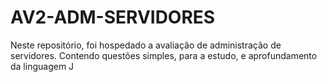 # AV2-ADM-SERVIDORES
Neste repositório, foi hospedado a avaliação de administração de servidores. Contendo questões simples, para a estudo, e aprofundamento da linguagem J
